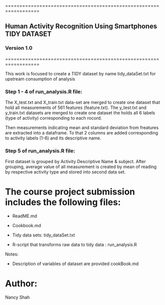 ==================================================================
## Human Activity Recognition Using Smartphones TIDY DATASET
### Version 1.0
==================================================================

This work is focused to create a TIDY dataset by name tidy_dataSet.txt for upstream consumption of analysis

### Step 1 - 4 of run_analysis.R file:

The X_test.txt and X_train.txt data-set are merged to create one dataset that hold all measurements of 561 features (feature.txt). The y_test.txt and y_train.txt datasets are merged to create one dataset the holds all 6 labels (type of activity) corresponding to each rocord. 

Then measurements indicating mean and standard deviation from freatures are extracted into a dataframe. To that 2 columns are added corresponding to activity labels (1-6) and its descriptive name.

### Step 5 of run_analysis.R file:

First dataset is grouped by Activity Descriptive Name & subject.
After grouping, average value of all measurement is created by mean of reading by respective activity type and stored into second data set.

The course project submission includes the following files:
=========================================

* ReadME.md

* Cookbook.md

* Tidy data sets: tidy_dataSet.txt

* R-script that transforms raw data to tidy data : run_analysis.R


Notes:
* Description of variables of dataset are provided cookBook.md



Author:
========
Nancy Shah